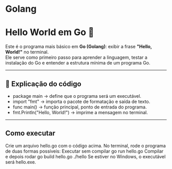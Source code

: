 # Golang
# Hello World em Go 🐹
Este é o programa mais básico em **Go (Golang)**: exibir a frase **"Hello, World!"** no terminal.  
Ele serve como primeiro passo para aprender a linguagem, testar a instalação do Go e entender a estrutura mínima de um programa Go.

-------

## 📂 Explicação do código



- package main → define que o programa será um executável.
- import "fmt" → importa o pacote de formatação e saída de texto.
- func main() → função principal, ponto de entrada do programa.
- fmt.Println("Hello, World!") → imprime a mensagem no terminal.

---

## Como executar

Crie um arquivo hello.go com o código acima.
No terminal, rode o programa de duas formas possíveis:
Executar sem compilar
go run hello.go
Compilar e depois rodar
go build hello.go
./hello
Se estiver no Windows, o executável será hello.exe.
